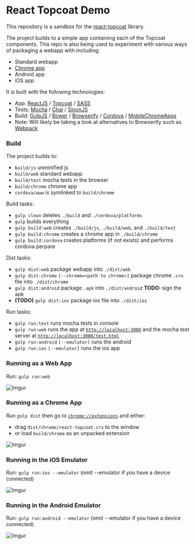 React Topcoat Demo
===
This repository is a sandbox for the [react-topcoat](https://github.com/plaxdan/react-topcoat) library.

The project builds to a simple app containing each of the Topcoat components. This repo is also being used to experiment with various ways of packaging a webapp with including:

- Standard webapp
- [Chrome app](https://developer.chrome.com/apps/about_apps)
- Android app
- iOS app

It is built with the following technologies:

- App: [ReactJS](facebook.github.io/react/) / [Topcoat](topcoat.io) / [SASS](sass-lang.com)
- Tests: [Mocha](visionmedia.github.io/mocha/) / [Chai](chaijs.com) / [SinonJS](http://sinonjs.org/)
- Build: [GulpJS](gulpjs.com) / [Bower](bower.io) / [Browserify](browserify.org) / [Cordova](cordova.apache.org) / [MobileChromeApps](https://github.com/MobileChromeApps/mobile-chrome-apps)
 - Note: Will likely be taking a look at alternatives to Browserify such as [Webpack](webpack.github.io)

### Build

The project builds to:

- `build/js` unminified js
- `build/web` standard webapp
- `build/test` mocha tests in the browser
- `build/chrome` chrome app
- `cordova/www` is symlinked to `build/chrome`

Build tasks:

- `gulp clean` deletes `./build` and `./cordova/platforms`
- `gulp` builds everything
- `gulp build:web` creates `./build/js`, `./build/web`, and `./build/test`
- `gulp build:chrome` creates a chrome app in `./build/chrome`
- `gulp build:cordova` creates platforms (if not exists) and performs cordova perpare

Dist tasks:

- `gulp dist:web` package webapp into `./dist/web`
- `gulp dist:chrome` `[--chrome=<path to chrome>]` package chrome `.crx` file into `./dist/chrome`
- `gulp dist:android` package `.apk` into `./dist/android` __TODO:__ sign the apk
- __(TODO)__ `gulp dist:ios` package ios file into `./dist/ios`

Run tasks:

- `gulp run:test` runs mocha tests in console
- `gulp run:web` runs the app at [`http://localhost:3000`](http://localhost:3000) and the mocha test server at [`http://localhost:3000/test.html`](http://localhost:3000/test.html)
- `gulp run:android` `[--emulator]` runs the android
- `gulp run:ios` `[--emulator]` runs the ios app

### Running as a Web App

Run: `gulp run:web`

![Imgur](http://i.imgur.com/KYnylBn.png)

### Running as a Chrome App

Run `gulp dist` then go to [`chrome://extensions`](chrome://extensions) and either:

- drag `dist/chrome/react-topcoat.crx` to the window
- or load `build/chrome` as an unpacked extension

![Imgur](http://i.imgur.com/NxxFO1k.png)

### Running in the iOS Emulator

Run: `gulp run:ios --emulator` (omit --emulator if you have a device connected)

![Imgur](http://i.imgur.com/8SMZKoc.png)

### Running in the Android Emulator

Run: `gulp run:android --emulator` (omit --emulator if you have a device connected)

![Imgur](http://i.imgur.com/h1koQV0.png)
